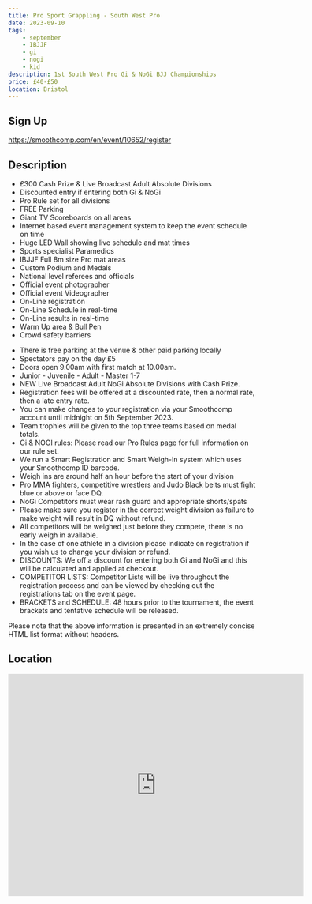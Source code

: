 ```yaml
---
title: Pro Sport Grappling - South West Pro
date: 2023-09-10
tags:
    - september
    - IBJJF
    - gi 
    - nogi 
    - kid
description: 1st South West Pro Gi & NoGi BJJ Championships 
price: £40-£50
location: Bristol
---
```

## Sign Up
https://smoothcomp.com/en/event/10652/register

## Description
<ul>
  <li>£300 Cash Prize & Live Broadcast Adult Absolute Divisions</li>
  <li>Discounted entry if entering both Gi & NoGi</li>
  <li>Pro Rule set for all divisions</li>
  <li>FREE Parking</li>
  <li>Giant TV Scoreboards on all areas</li>
  <li>Internet based event management system to keep the event schedule on time</li>
  <li>Huge LED Wall showing live schedule and mat times</li>
  <li>Sports specialist Paramedics</li>
  <li>IBJJF Full 8m size Pro mat areas</li>
  <li>Custom Podium and Medals</li>
  <li>National level referees and officials</li>
  <li>Official event photographer</li>
  <li>Official event Videographer</li>
  <li>On-Line registration</li>
  <li>On-Line Schedule in real-time</li>
  <li>On-Line results in real-time</li>
  <li>Warm Up area & Bull Pen</li>
  <li>Crowd safety barriers</li>
</ul>

<ul>
  <li>There is free parking at the venue & other paid parking locally</li>
  <li>Spectators pay on the day £5</li>
  <li>Doors open 9.00am with first match at 10.00am.</li>
  <li>Junior - Juvenile - Adult - Master 1-7</li>
  <li>NEW Live Broadcast Adult NoGi Absolute Divisions with Cash Prize.</li>
  <li>Registration fees will be offered at a discounted rate, then a normal rate, then a late entry rate.</li>
  <li>You can make changes to your registration via your Smoothcomp account until midnight on 5th September 2023.</li>
  <li>Team trophies will be given to the top three teams based on medal totals.</li>
  <li>Gi & NOGI rules: Please read our Pro Rules page for full information on our rule set.</li>
  <li>We run a Smart Registration and Smart Weigh-In system which uses your Smoothcomp ID barcode.</li>
  <li>Weigh ins are around half an hour before the start of your division</li>
  <li>Pro MMA fighters, competitive wrestlers and Judo Black belts must fight blue or above or face DQ.</li>
  <li>NoGi Competitors must wear rash guard and appropriate shorts/spats</li>
  <li>Please make sure you register in the correct weight division as failure to make weight will result in DQ without refund.</li>
  <li>All competitors will be weighed just before they compete, there is no early weigh in available.</li>
  <li>In the case of one athlete in a division please indicate on registration if you wish us to change your division or refund.</li>
  <li>DISCOUNTS: We off a discount for entering both Gi and NoGi and this will be calculated and applied at checkout.</li>
  <li>COMPETITOR LISTS: Competitor Lists will be live throughout the registration process and can be viewed by checking out the registrations tab on the event page.</li>
  <li>BRACKETS and SCHEDULE: 48 hours prior to the tournament, the event brackets and tentative schedule will be released.</li>
</ul>

<p>Please note that the above information is presented in an extremely concise HTML list format without headers.</p>


## Location
<iframe src="https://www.google.com/maps/embed?pb=!1m17!1m12!1m3!1d2481.5567646290965!2d-2.418128084228848!3d51.53968897964044!2m3!1f0!2f0!3f0!3m2!1i1024!2i768!4f13.1!3m2!1m1!2zNTHCsDMyJzIyLjkiTiAywrAyNCc1Ny40Ilc!5e0!3m2!1sen!2suk!4v1689623718470!5m2!1sen!2suk" width="600" height="450" style="border:0;" allowfullscreen="" loading="lazy" referrerpolicy="no-referrer-when-downgrade"></iframe>